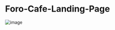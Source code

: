 # Foro-Cafe-Landing-Page
![image](https://user-images.githubusercontent.com/76132974/151091190-5af0d338-8139-4d73-b599-52682b8b5092.png)
